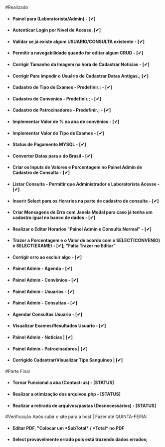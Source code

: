 #Realizado
- <h4>Painel para (Laboratorista/Admin) - [✔]
- <h4>Autenticar Login por Nivel de Acesso. [✔]
- <h4>Validar se já existe algum USUARIO/CONSULTA existente - [✔]
- <h4>Permitir a navegabilidade quando for editar algum CRUD - [✔]
- <h4>Corrigir Tamanho da Imagem na hora de Cadastrar Noticias - [✔]
- <h4>Corrigir Para Impedir o Usuário de Cadastrar Datas Antigas.; [✔]
- <h4>Cadastro de Tipo de Exames - Predefinir.; -  [✔]
- <h4>Cadastro de Convenios - Predefinir.; - [✔]
- <h4>Cadastro de Patrocinadores - Predefinir.; - [✔]️
- <h4>Implementar Valor de % na aba de convênios - [✔]
- <h4>Implementar Valor do Tipo de Exames - [✔]
- <h4>Status de Pagamento MYSQL - [✔]
- <h4>Converter Datas para a do Brasil - [✔]
- <h4>Criar os Inputs de Valores e Porcentagem no Painel Admin de Cadastro de Consulta - [✔]
- <h4>Listar Consulta - Permitir que Administrador e Laboratorista Acesse - [✔]
- <h4>Inserir Select para os Horarios na parte de cadastro de consulta - [✔]
- <h4>Criar Mensagens de Erro com Janela Modal para caso já tenha um cadastro igual no banco de dados - [✔]
- <h4>Realizar o Editar Horarios "Painel Admin e Consulta Normal" - [✔]
- <h4>Trazer a Porcentagem e o Valor de acordo com o SELECT(CONVENIO) e SELECT(EXAME) - [✔]; "Falta Trazer no Editar"
- <h4>Corrigir erro ao excluir algo - [✔]
- <h4>Painel Admin - Agenda - [✔]
- <h4>Painel Admin - Convênios - [✔]
- <h4>Painel Admin - Usuarios - [✔]
- <h4>Painel Admin - Consultas - [✔]
- <h4>Agendar Consultas Usuario - [✔]
- <h4>Visualizar Exames/Resultados Usuario - [✔]
- <h4>Painel Admin - Noticias | [✔]
- <h4>Painel Admin - Patrocinadores | [✔]
- <h4>Corrigido Cadastrar/Visualizar Tipo Sanguineo | [✔]

#Parte Final
- <H4>Tornar Funcional a aba (Contact-us) - [STATUS]
- <h4>Realizar a otimização dos arquivos.php - [STATUS]
- <h4>Realizar a retirada de arquivos/pastas (Desnecessários) - [STATUS]

#Verificação Após subir o site para a host | Fazer até QUINTA-FEIRA:
- <h4> Editar PDF, "Colocar um *SubTotal* / *Total* no PDF
- <h4> Select provavelmente errado pois está trazendo dados errados;



